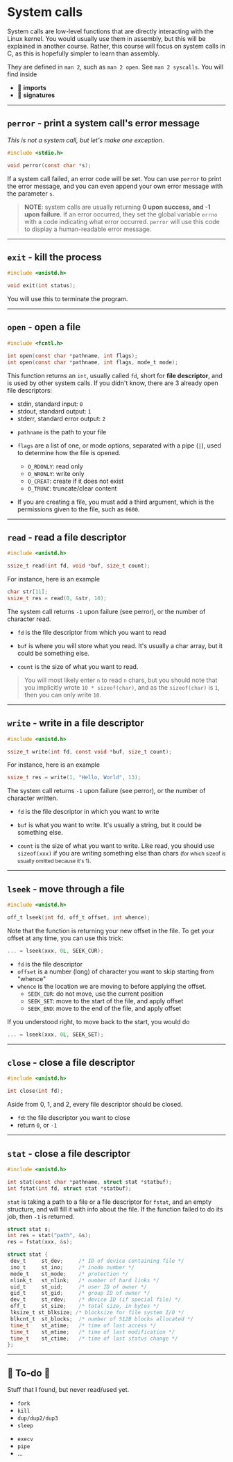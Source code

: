 # System calls

<div class="row row-cols-md-2"><div>

System calls are low-level functions that are directly interacting with the Linux kernel. You would usually use them in assembly, but this will be explained in another course. Rather, this course will focus on system calls in C, as this is hopefully simpler to learn than assembly.

</div><div class="align-self-center">

They are defined in `man 2`, such as `man 2 open`. See `man 2 syscalls`.
You will find inside

* 🎯 **imports**
* 💪 **signatures**

</div></div>

<hr class="sl">

## `perror` - print a system call's error message

*This is not a system call, but let's make one exception*.

<div class="row row-cols-md-2"><div>

```c
#include <stdio.h>

void perror(const char *s);
```
</div><div class="align-self-center">

If a system call failed, an error code will be set. You can use `perror` to print the error message, and you can even append your own error message with the parameter `s`.
</div></div>

> **NOTE**: system calls are usually returning **0 upon success, and -1 upon failure**. If an error occurred, they set the global variable `errno` with a code indicating what error occurred. `perror` will use this code to display a human-readable error message.

<hr class="sl">

## `exit` - kill the process

<div class="row row-cols-md-2"><div>

```c
#include <unistd.h>

void exit(int status);
```
</div><div class="align-self-center">

You will use this to terminate the program.
</div></div>

<hr class="sr">

## `open` - open a file

<div class="row row-cols-md-2"><div>

```c
#include <fcntl.h>

int open(const char *pathname, int flags);
int open(const char *pathname, int flags, mode_t mode);
```

This function returns an `int`, usually called `fd`, short for **file descriptor**, and is used by other system calls. If you didn't know, there are 3 already open file descriptors: 

* stdin, standard input: `0`
* stdout, standard output: `1`
* stderr, standard error output: `2`
</div><div class="align-self-center">

* `pathname` is the path to your file

* `flags` are a list of one, or mode options, separated with a pipe (`|`), used to determine how the file is opened.
  * `O_RDONLY`: read only
  * `O_WRONLY`: write only
  * `O_CREAT`: create if it does not exist
  * `O_TRUNC`: truncate/clear content

* If you are creating a file, you must add a third argument, which is the permissions given to the file, such as `0600`.
</div></div>

<hr class="sl">

## `read` - read a file descriptor

<div class="row row-cols-md-2"><div>

```c
#include <unistd.h>

ssize_t read(int fd, void *buf, size_t count);
```

For instance, here is an example

```c
char str[11];
ssize_t res = read(0, &str, 10);
```

The system call returns `-1` upon failure (see perror), or the number of character read.
</div><div class="align-self-center">

* `fd` is the file descriptor from which you want to read

* `buf` is where you will store what you read. It's usually a char array, but it could be something else.

* `count` is the size of what you want to read.

> You will most likely enter `n` to read `n` chars, but you should note that you implicitly wrote `10 * sizeof(char)`, and as the `sizeof(char)` is `1`, then you can only write `10`.
</div></div>

<hr class="sr">

## `write` - write in a file descriptor

<div class="row row-cols-md-2"><div>

```c
#include <unistd.h>

ssize_t write(int fd, const void *buf, size_t count);
```

For instance, here is an example

```c
ssize_t res = write(1, "Hello, World", 13);
```

The system call returns `-1` upon failure (see perror), or the number of character written.
</div><div class="align-self-center">

* `fd` is the file descriptor in which you want to write

* `buf` is what you want to write. It's usually a string, but it could be something else.

* `count` is the size of what you want to write. Like read, you should use `sizeof(xxx)` if you are writing something else than chars <small>(for which sizeof is usually omitted because it's 1)</small>.
</div></div>

<hr class="sl">

## `lseek` - move through a file

<div class="row row-cols-md-2"><div>

```c
#include <unistd.h>

off_t lseek(int fd, off_t offset, int whence);
```

Note that the function is returning your new offset in the file. To get your offset at any time, you can use this trick:

```c
... = lseek(xxx, 0L, SEEK_CUR);
```
</div><div class="align-self-center">

* `fd` is the file descriptor
* `offset` is a number (long) of character you want to skip starting from "whence"
* `whence` is the location we are moving to before applying the offset.
  * `SEEK_CUR`: do not move, use the current position
  * `SEEK_SET`: move to the start of the file, and apply offset
  * `SEEK_END`: move to the end of the file, and apply offset

If you understood right, to move back to the start, you would do

```c
... = lseek(xxx, 0L, SEEK_SET);
```
</div></div>

<hr class="sr">

## `close` - close a file descriptor

<div class="row row-cols-md-2"><div>

```c
#include <unistd.h>

int close(int fd);
```
</div><div class="align-self-center">

Aside from 0, 1, and 2, every file descriptor should be closed. 

* `fd`: the file descriptor you want to close
* return `0`, or `-1`
</div></div>

<hr class="sl">

## `stat` - close a file descriptor

<div class="row row-cols-md-2"><div>

```c
#include <unistd.h>

int stat(const char *pathname, struct stat *statbuf);
int fstat(int fd, struct stat *statbuf);
```

`stat` is taking a path to a file or a file descriptor for `fstat`, and an empty structure, and will fill it with info about the file. If the function failed to do its job, then `-1` is returned.

```c
struct stat s;
int res = stat("path", &s);
res = fstat(xxx, &s);
```

</div><div class="align-self-center">

```c
struct stat {
 dev_t     st_dev;     /* ID of device containing file */
 ino_t     st_ino;     /* inode number */
 mode_t    st_mode;    /* protection */
 nlink_t   st_nlink;   /* number of hard links */
 uid_t     st_uid;     /* user ID of owner */
 gid_t     st_gid;     /* group ID of owner */
 dev_t     st_rdev;    /* device ID (if special file) */
 off_t     st_size;    /* total size, in bytes */
 lksize_t st_blksize; /* blocksize for file system I/O */
 blkcnt_t  st_blocks;  /* number of 512B blocks allocated */
 time_t    st_atime;   /* time of last access */
 time_t    st_mtime;   /* time of last modification */
 time_t    st_ctime;   /* time of last status change */
};
```
</div></div>

<hr class="sep-both">

## 👻 To-do 👻

Stuff that I found, but never read/used yet.

<div class="row row-cols-md-2"><div>

* `fork`
* `kill`
* `dup/dup2/dup3`
* `sleep`
</div><div>

* `execv`
* `pipe`
* ...
</div></div>